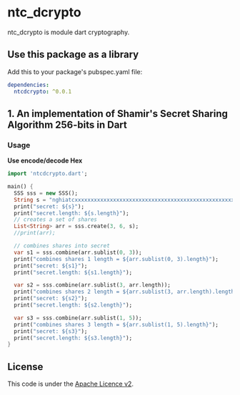 # ntc_dcrypto
ntc_dcrypto is module dart cryptography.

## Use this package as a library
Add this to your package's pubspec.yaml file:  
```yaml
dependencies:
  ntcdcrypto: ^0.0.1
```

## 1. An implementation of Shamir's Secret Sharing Algorithm 256-bits in Dart

### Usage
**Use encode/decode Hex**  
```dart
import 'ntcdcrypto.dart';

main() {
  SSS sss = new SSS();
  String s = "nghiatcxxxxxxxxxxxxxxxxxxxxxxxxxxxxxxxxxxxxxxxxxxxxxxxxxxxxxxxxxxxxxxxxxxxxxxxxxxxxxxxxxxxxxxxxxxxxxxxxxxxxxx";
  print("secret: ${s}");
  print("secret.length: ${s.length}");
  // creates a set of shares
  List<String> arr = sss.create(3, 6, s);
  //print(arr);

  // combines shares into secret
  var s1 = sss.combine(arr.sublist(0, 3));
  print("combines shares 1 length = ${arr.sublist(0, 3).length}");
  print("secret: ${s1}");
  print("secret.length: ${s1.length}");

  var s2 = sss.combine(arr.sublist(3, arr.length));
  print("combines shares 2 length = ${arr.sublist(3, arr.length).length}");
  print("secret: ${s2}");
  print("secret.length: ${s2.length}");

  var s3 = sss.combine(arr.sublist(1, 5));
  print("combines shares 3 length = ${arr.sublist(1, 5).length}");
  print("secret: ${s3}");
  print("secret.length: ${s3.length}");
}
```

## License
This code is under the [Apache Licence v2](https://www.apache.org/licenses/LICENSE-2.0).  
